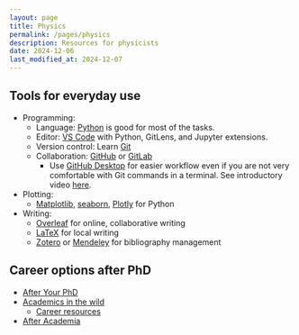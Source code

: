 ```yaml
---
layout: page
title: Physics
permalink: /pages/physics
description: Resources for physicists
date: 2024-12-06
last_modified_at: 2024-12-07
---
```

## Tools for everyday use
-  Programming:
    - Language: [Python](https://www.python.org/) is good for most of the tasks.
    - Editor: [VS Code](https://code.visualstudio.com/) with Python, GitLens, and Jupyter extensions.
    - Version control: Learn [Git](https://git-scm.com/)
    - Collaboration: [GitHub](https://github.com) or [GitLab](https://gitlab.com)
        - Use [GitHub Desktop](https://desktop.github.com/) for easier workflow even if you are not very comfortable with Git commands in a terminal. See introductory video [here](https://www.youtube.com/watch?v=qUYkRWGWntE).
-  Plotting:
    -   [Matplotlib](https://matplotlib.org/), [seaborn](https://seaborn.pydata.org/), [Plotly](https://plotly.com/) for Python
-   Writing:
    -  [Overleaf](https://www.overleaf.com/) for online, collaborative writing
    -  [LaTeX](https://www.latex-project.org/) for local writing
    - [Zotero](https://www.zotero.org/) or [Mendeley](https://www.mendeley.com/) for bibliography management    

## Career options after PhD 
-  [After Your PhD](https://afteryourphd.com/)
-  [Academics in the wild](https://academicsinthewild.com/)
    -   [Career resources](https://resources.academicsinthewild.com/)
-  [After Academia](https://academicsinthewild.com/)




    
